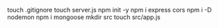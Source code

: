 touch .gitignore
touch server.js
npm init -y
npm i express cors
npm i -D nodemon
npm i mongoose
mkdir src
touch src/app.js